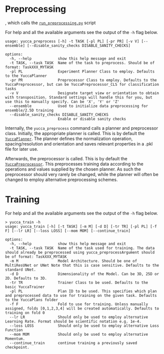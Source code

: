 # Preprocessing

, which calls the [`run_preprocessing.py`](yucca/run/run_preprocessing.py) script

For help and all the available arguments see the output of the `-h` flag below.

```console
usage: yucca_preprocess [-h] -t TASK [-pl PL] [-pr PR] [-v V] [--ensemble] [--disable_sanity_checks DISABLE_SANITY_CHECKS]

options:
  -h, --help            show this help message and exit
  -t TASK, --task TASK  Name of the task to preprocess. Should be of format: TaskXXX_MYTASK
  -pl PL                Experiment Planner Class to employ. Defaults to the YuccaPlanner
  -pr PR                Preprocessor Class to employ. Defaults to the YuccaPreprocessor, but can be YuccaPreprocessor_CLS for classification tasks
  -v V                  Designate target view or orientation to obtain with transposition. Standard settings will handle this for you, but use this to manually specify. Can be 'X', 'Y' or 'Z'
  --ensemble            Used to initialize data preprocessing for ensemble/2.5D training
  --disable_sanity_checks DISABLE_SANITY_CHECKS
                        Enable or disable sanity checks
```


Internally, the `yucca_preprocess` command calls a planner and preprocessor class.
Initially, the appropriate planner is called. This is by default the [`YuccaPlanner`](yucca/planning/YuccaPlanner.py). The planner defines the normalization operation, spacing/resolution and orientation and saves relevant properties in a .pkl file for later use.

Afterwards, the preprocessor is called. This is by default the [`YuccaPreprocessor`](yucca/preprocessing/YuccaPreprocessor.py). This preprocesses training data according to the operations and values supplied by the chosen planner. As such the preprocessor should very rarely be changed, while the planner will often be changed to employ alternative preprocessing schemes.

# Training

For help and all the available arguments see the output of the `-h` flag below.

```console
> yucca_train -h
usage: yucca_train [-h] [-t TASK] [-m M] [-d D] [-tr TR] [-pl PL] [-f F] [--lr LR] [--loss LOSS] [--mom MOM] [--continue_train]

options:
  -h, --help            show this help message and exit
  -t TASK, --task TASK  Name of the task used for training. The data should already be preprocessed using yucca_preprocessArgument should be of format: TaskXXX_MYTASK
  -m M                  Model Architecture. Should be one of MultiResUNet or UNet Note that this is case sensitive. Defaults to the standard UNet.
  -d D                  Dimensionality of the Model. Can be 3D, 25D or 2D. Defaults to 3D.
  -tr TR                Trainer Class to be used. Defaults to the basic YuccaTrainer
  -pl PL                Plan ID to be used. This specifies which plan and preprocessed data to use for training on the given task. Defaults to the YuccaPlans folder
  -f F                  Fold to use for training. Unless manually assigned, folds [0,1,2,3,4] will be created automatically. Defaults to training on fold 0
  --lr LR               Should only be used to employ alternative Learning Rate. Format should be scientific notation e.g. 1e-4.
  --loss LOSS           Should only be used to employ alternative Loss Function
  --mom MOM             Should only be used to employ alternative Momentum.
  --continue_train      continue training a previously saved checkpoint.
```
